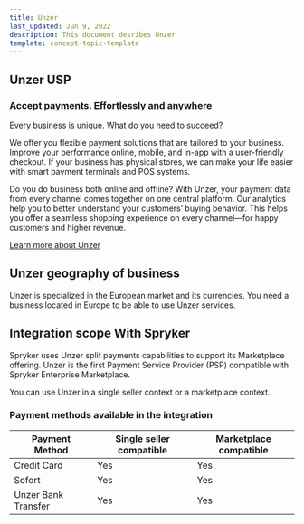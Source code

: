 ```yaml
---
title: Unzer
last_updated: Jun 9, 2022
description: This document desribes Unzer
template: concept-topic-template
---
```


## Unzer USP

### Accept payments. Effortlessly and anywhere

Every business is unique. What do you need to succeed?

We offer you flexible payment solutions that are tailored to your business. Improve your performance online, mobile, and in-app with a user-friendly checkout. If your business has physical stores, we can make your life easier with smart payment terminals and POS systems.

Do you do business both online and offline? With Unzer, your payment data from every channel comes together on one central platform. Our analytics help you to better understand your customers’ buying behavior. This helps you offer a seamless shopping experience on every channel—for happy customers and higher revenue.

[Learn more about Unzer](https://www.unzer.com)

## Unzer geography of business

Unzer is specialized in the European market and its currencies. You need a business located in Europe to be able to use Unzer services.

## Integration scope With Spryker

Spryker uses Unzer split payments capabilities to support its Marketplace offering. Unzer is the first Payment Service Provider (PSP) compatible with Spryker Enterprise Marketplace.

You can use Unzer in a single seller context or a marketplace context.

### Payment methods available in the integration

| Payment Method | Single seller compatible | Marketplace compatible |
|-|-|-|
| Credit Card | Yes | Yes |
| Sofort | Yes | Yes |
| Unzer Bank Transfer | Yes | Yes |

